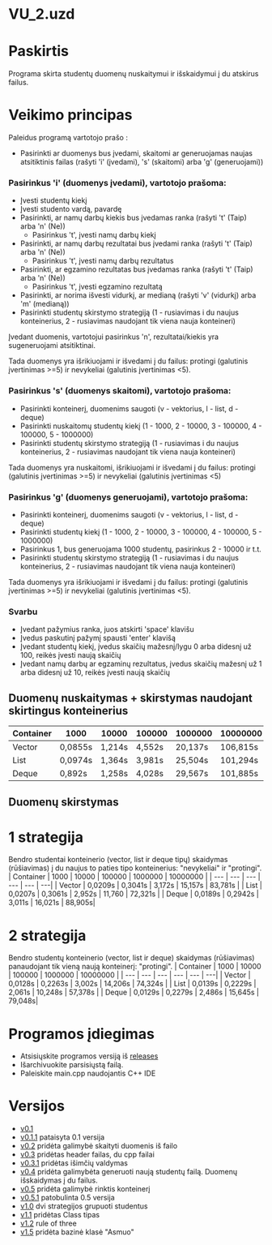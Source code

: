 # VU_2.uzd

# Paskirtis
Programa skirta studentų duomenų nuskaitymui ir išskaidymui į du atskirus failus.

# Veikimo principas
Paleidus programą vartotojo prašo :
- Pasirinkti ar duomenys bus įvedami, skaitomi ar generuojamas naujas atsitiktinis failas (rašyti 'i' (įvedami), 's' (skaitomi) arba 'g' (generuojami)) 

### Pasirinkus 'i' (duomenys įvedami), vartotojo prašoma:
- Įvesti studentų kiekį 
- Įvesti studento vardą, pavardę
- Pasirinkti, ar namų darbų kiekis bus įvedamas ranka (rašyti 't' (Taip) arba 'n' (Ne))
  - Pasirinkus 't', įvesti namų darbų kiekį
- Pasirinkti, ar namų darbų rezultatai bus įvedami ranka (rašyti 't' (Taip) arba 'n' (Ne))
  - Pasirinkus 't', įvesti namų darbų rezultatus
- Pasirinkti, ar egzamino rezultatas bus įvedamas ranka (rašyti 't' (Taip) arba 'n' (Ne))
  - Pasirinkus 't', įvesti egzamino rezultatą
- Pasirinkti, ar norima išvesti vidurkį, ar medianą (rašyti 'v' (vidurkį) arba 'm' (medianą))
- Pasirinkti studentų skirstymo strategiją (1 - rusiavimas i du naujus konteinerius, 2 - rusiavimas naudojant tik viena nauja konteineri)


Įvedant duomenis, vartotojui pasirinkus 'n', rezultatai/kiekis yra sugeneruojami atsitiktinai. 

Tada duomenys yra išrikiuojami ir išvedami į du failus: protingi (galutinis įvertinimas >=5) ir nevykeliai (galutinis įvertinimas <5).

### Pasirinkus 's' (duomenys skaitomi), vartotojo prašoma:
- Pasirinkti konteinerį, duomenims saugoti (v - vektorius, l - list, d - deque)
- Pasirinkti nuskaitomų studentų kiekį (1 - 1000, 2 - 10000, 3 - 100000, 4 - 100000, 5 - 1000000)
- Pasirinkti studentų skirstymo strategiją (1 - rusiavimas i du naujus konteinerius, 2 - rusiavimas naudojant tik viena nauja konteineri)

Tada duomenys yra nuskaitomi, išrikiuojami ir išvedami į du failus: protingi (galutinis įvertinimas >=5) ir nevykeliai (galutinis įvertinimas <5)

### Pasirinkus 'g' (duomenys generuojami), vartotojo prašoma: 
- Pasirinkti konteinerį, duomenims saugoti (v - vektorius, l - list, d - deque)
- Pasirinkti studentų kiekį (1 - 1000, 2 - 10000, 3 - 100000, 4 - 100000, 5 - 1000000)
- Pasirinkus 1, bus generuojama 1000 studentų, pasirinkus 2 - 10000 ir t.t.
- Pasirinkti studentų skirstymo strategiją (1 - rusiavimas i du naujus konteinerius, 2 - rusiavimas naudojant tik viena nauja konteineri)

Tada duomenys yra išrikiuojami ir išvedami į du failus: protingi (galutinis įvertinimas >=5) ir nevykeliai (galutinis įvertinimas <5).

### Svarbu
- Įvedant pažymius ranka, juos atskirti 'space' klavišu
- Įvedus paskutinį pažymį spausti 'enter' klavišą
- Įvedant studentų kiekį, įvedus skaičių mažesnį/lygu 0 arba didesnį už 100, reikės įvesti naują skaičių
- Įvedant namų darbų ar egzaminų rezultatus, įvedus skaičių mažesnį už 1 arba didesnį už 10, reikės įvesti naują skaičių


## Duomenų nuskaitymas + skirstymas naudojant skirtingus konteinerius
| Container | 1000 | 10000 | 100000 | 1000000 | 10000000 |
| --- | --- | --- | --- | --- | ---|
| Vector | 0,0855s | 1,214s | 4,552s | 20,137s | 106,815s |
| List | 0,0974s | 1,364s | 3,981s | 25,504s | 101,294s |
| Deque | 0,892s | 1,258s | 4,028s | 29,567s | 101,885s|

## Duomenų skirstymas
# 1 strategija
Bendro studentai konteinerio (vector, list ir deque tipų) skaidymas (rūšiavimas) į du naujus to paties tipo konteinerius: "nevykeliai" ir "protingi". 
| Container | 1000 | 10000 | 100000 | 1000000 | 10000000 |
| --- | --- | --- | --- | --- | ---|
| Vector | 0,0209s | 0,3041s | 3,172s | 15,157s | 83,781s |
| List | 0,0207s | 0,3061s | 2,952s | 11,760 | 72,321s |
| Deque | 0,0189s | 0,2942s | 3,011s | 16,021s | 88,905s|

# 2 strategija
Bendro studentų konteinerio (vector, list ir deque) skaidymas (rūšiavimas) panaudojant tik vieną naują konteinerį: "protingi". 
| Container | 1000 | 10000 | 100000 | 1000000 | 10000000 |
| --- | --- | --- | --- | --- | ---|
| Vector | 0,0128s | 0,2263s | 3,002s | 14,206s | 74,324s |
| List | 0,0139s | 0,2229s | 2,061s | 10,248s | 57,378s |
| Deque | 0,0129s | 0,2279s | 2,486s | 15,645s | 79,048s|

# Programos įdiegimas
- Atsisiųskite programos versiją iš [releases](https://github.com/gabijagleiz/VU_2.uzd/releases)
- Išarchivuokite parsisiųstą failą.
- Paleiskite main.cpp naudojantis C++ IDE

# Versijos
- [v0.1](https://github.com/gabijagleiz/VU_2.uzd/releases/tag/v0.1)
- [v0.1.1](https://github.com/gabijagleiz/VU_2.uzd/releases/tag/v.1.1) pataisyta 0.1 versija
- [v0.2](https://github.com/gabijagleiz/VU_2.uzd/releases/tag/v0.2) pridėta galimybė skaityti duomenis iš failo
- [v0.3](https://github.com/gabijagleiz/VU_2.uzd/releases/tag/v0.3) pridėtas header failas, du cpp failai
- [v0.3.1](https://github.com/gabijagleiz/VU_2.uzd/releases/tag/v0.3.1) pridėtas išimčių valdymas
- [v0.4](https://github.com/gabijagleiz/VU_2.uzd/releases/tag/v0.4) pridėta galimybėta generuoti naują studentų failą. Duomenų išskaidymas į du failus.
- [v0.5](https://github.com/gabijagleiz/VU_2.uzd/releases/tag/v0.5) pridėta galimybė rinktis konteinerį
- [v0.5.1](https://github.com/gabijagleiz/VU_2.uzd/releases/tag/v0.5.1) patobulinta 0.5 versija
- [v1.0](https://github.com/gabijagleiz/VU_2.uzd/releases/tag/v0.1) dvi strategijos grupuoti studentus
- [v1.1](https://github.com/gabijagleiz/VU_2.2uzd/releases/tag/v1.1) pridėtas Class tipas
- [v1.2](https://github.com/gabijagleiz/VU_2.2uzd/releases/tag/v1.2) rule of three
- [v1.5](https://github.com/gabijagleiz/VU_2.2uzd/releases/tag/v1.5) pridėta bazinė klasė "Asmuo"
